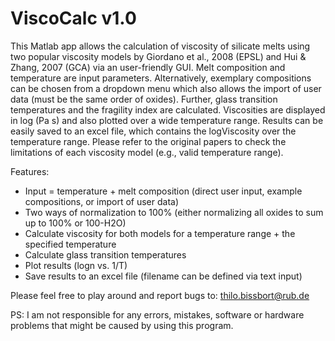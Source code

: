 # ViscoCalc v1.0

This Matlab app allows the calculation of viscosity of silicate melts using two popular viscosity models by Giordano et al., 2008 (EPSL) and Hui & Zhang, 2007 (GCA) via an user-friendly GUI. 
Melt composition and temperature are input parameters. Alternatively, exemplary compositions can be chosen from a dropdown menu which also allows the import of user data (must be the same order of oxides). 
Further, glass transition temperatures and the fragility index are calculated. Viscosities are displayed in log (Pa s) and also plotted over a wide temperature range.
Results can be easily saved to an excel file, which contains the logViscosity over the temperature range. Please refer to the original papers to check the limitations of each viscosity model (e.g., valid temperature range). 

Features:
- Input = temperature + melt composition (direct user input, example compositions, or import of user data)
- Two ways of normalization to 100% (either normalizing all oxides to sum up to 100% or 100-H2O)
- Calculate viscosity for both models for a temperature range + the specified temperature
- Calculate glass transition temperatures
- Plot results (logn vs. 1/T)
- Save results to an excel file (filename can be defined via text input)

Please feel free to play around and report bugs to: thilo.bissbort@rub.de



PS: I am not responsible for any errors, mistakes, software or hardware problems that might be caused by using this program. 
